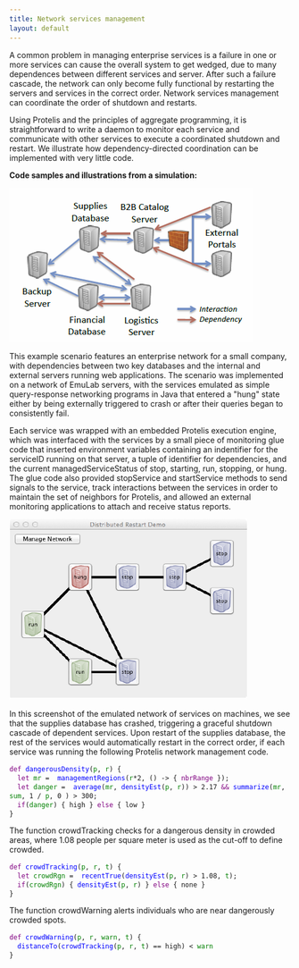```yaml
---
title: Network services management
layout: default
---
```

A common problem in managing enterprise services is a failure in one or more services can cause the overall system to get wedged, due to many dependences between different services and server. After such a failure cascade, the network can only become fully functional by restarting the servers and services in the correct order. Network services management can coordinate the order of shutdown and restarts.

Using Protelis and the principles of aggregate programming, it is straightforward to write a daemon to monitor each service and communicate with other services to execute a coordinated shutdown and restart. We illustrate how dependency-directed coordination can be implemented with very little code.

<b>Code samples and illustrations from a simulation:</b>

![diagram of seven servers with service dependency arrows](/images/dependent-services-network.png)

This example scenario features an enterprise network for a small company, with dependencies between two key databases and the internal and external servers running web applications. The scenario was implemented on a network of EmuLab servers, with the services emulated as simple query-response networking programs in Java that entered a "hung" state either by being externally triggered to crash or after their queries began to consistently fail.

Each service was wrapped with an embedded Protelis execution engine, which was interfaced with the services by a small piece of monitoring glue code that inserted environment variables containing an indentifier for the serviceID running on that server, a tuple of identifier for dependencies, and the current managedServiceStatus of stop, starting, run, stopping, or hung. The glue code also provided stopService and startService methods to send signals to the service, track interactions between the services in order to maintain the set of neighbors for Protelis, and allowed an external monitoring applications to attach and receive status reports.

![diagram of seven servers with blue, red, and green status for run, hung, and stop](/images/restart.png)

In this screenshot of the emulated network of services on machines, we see that the supplies database has crashed, triggering a graceful shutdown cascade of dependent services. Upon restart of the supplies database, the rest of the services would automatically restart in the correct order, if each service was running the following Protelis network management code.
<pre>
<code style="color:purple">def</code><code style="color:blue"> dangerousDensity</code><code>(</code><code style="color:green">p</code><code>, </code><code style="color:green">r</code><code>) {</code>
<code style="color:purple">  let</code><code style="color:green"> mr</code><code> = </code><code style="color:blue"> managementRegions</code><code>(</code><code style="color:green">r</code><code>*2, () -> { </code><code style="color:purple">nbrRange</code><code> });</code>
<code style="color:purple">  let</code><code style="color:green"> danger</code><code> = </code><code style="color:blue"> average</code><code>(</code><code style="color:green">mr</code><code>, </code><code style="color:blue">densityEst</code><code>(</code><code style="color:green">p</code><code>, </code><code style="color:green">r</code><code>)) > 2.17</code><code style="color:purple"> &&</code><code style="color:blue"> summarize</code><code>(</code><code style="color:green">mr</code><code>, </code><code style="color:green">sum</code><code>, 1 / </code><code style="color:green">p</code><code>, 0 ) > 300;</code>
<code style="color:purple">  if</code><code>(</code><code style="color:green">danger</code><code>) { high } </code><code style="color:purple">else</code><code> { low }</code>
<code>}</code>
</pre>

The function crowdTracking checks for a dangerous density in crowded areas, where 1.08 people per square meter is used as the cut-off to define crowded.

<pre>
<code style="color:purple">def</code><code style="color:blue"> crowdTracking</code><code>(</code><code style="color:green">p</code><code>, </code><code style="color:green">r</code><code>, </code><code style="color:green">t</code><code>) {</code>
<code style="color:purple">  let</code><code style="color:green"> crowdRgn</code><code> = </code><code style="color:blue"> recentTrue</code><code>(</code><code style="color:blue">densityEst</code><code>(</code><code style="color:green">p</code><code>, </code><code style="color:green">r</code><code>) > 1.08, </code><code style="color:green">t</code><code>);</code>
<code style="color:purple">  if</code><code>(</code><code style="color:green">crowdRgn</code><code>) { </code><code style="color:blue">densityEst</code><code>(</code><code style="color:green">p</code><code>, </code><code style="color:green">r</code><code>) } </code><code style="color:purple">else</code><code> { none }</code>
<code>}</code>
</pre>

The function crowdWarning alerts individuals who are near dangerously crowded spots.

<pre>
<code style="color:purple">def</code><code style="color:blue"> crowdWarning</code><code>(</code><code style="color:green">p</code><code>, </code><code style="color:green">r</code><code>, </code><code style="color:green">warn</code><code>, </code><code style="color:green">t</code><code>) {</code>
<code style="color:blue">  distanceTo</code><code>(</code><code style="color:blue">crowdTracking</code><code>(</code><code style="color:green">p</code><code>, </code><code style="color:green">r</code><code>, </code><code style="color:green">t</code><code>) == high) < </code><code style="color:green">warn</code>
<code>}</code>
</pre>
